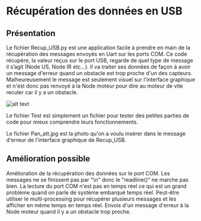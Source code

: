 # Récupération des données en USB

## Présentation 

Le fichier Recup_USB.py est une application facile à prendre en main de la récupération des messages envoyés en Uart sur les ports COM.
Ce code récupère, la valeur reçus sur le port USB, regarde de quel type de message il s’agit (Node US, Node IR etc...). Il va traiter ses données de façon à avoir un message d'erreur quand un obstacle est trop proche d'un des capteurs. Malheureusement le message est seulement visuel sur l'interface graphique et n'est donc pas renvoyé à la Node moteur pour dire au moteur de vite reculer car il y a un obstacle.

![alt text](https://github.com/marc0bill/RobotMT/blob/master/ressourceWikiReadme/Capture%20projet%20python.PNG)

Le fichier Test est simplement un fichier pour tester des petites parties de code pour mieux comprendre leurs fonctionnements.

Le fichier Pan_att.jpg est la photo qu'on a voulu insérer dans le message d'erreur de l'interface graphique de Recup_USB.

## Amélioration possible

Amélioration de la récupération des données sur le port COM. Les messages ne se finissent pas par "\n" donc le "readline()" ne marche pas bien.
La lecture du port COM n'est pas en temps réel ce qui est un grand problème quand on parle de système embarqué temps réel. 
Peut-être utiliser le multi-processing pour récupérer plusieurs messages et les afficher en même temps en temps réel.
Envois d'un message d'erreur à la Node moteur quand il y a un obstacle trop proche.
